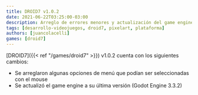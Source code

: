```yaml
---
title: DROID7 v1.0.2
date: 2021-06-22T03:25:00-03:00
description: Arreglo de errores menores y actualización del game engine...
tags: [desarrollo-videojuegos, droid7, pixelart, plataforma]
authors: [juancolacelli]
games: [droid7]
---
```


[DROID7]({{< ref "/games/droid7" >}}) v1.0.2 cuenta con los siguientes cambios:

* Se arreglaron algunas opciones de menú que podían ser seleccionadas con el mouse
* Se actualizó el game engine a su última versión (Godot Engine 3.3.2)
